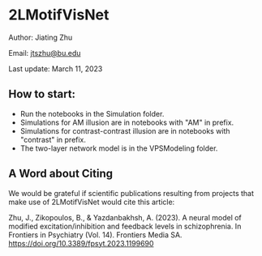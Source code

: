 # 2LMotifVisNet
Author: Jiating Zhu

Email: jtszhu@bu.edu

Last update: March 11, 2023
## How to start:
- Run the notebooks in the Simulation folder.
- Simulations for AM illusion are in notebooks with "AM" in prefix.
- Simulations for contrast-contrast illusion are in notebooks with "contrast" in prefix.
- The two-layer network model is in the VPSModeling folder.


## A Word about Citing
We would be grateful if scientific publications resulting from projects that make use of 2LMotifVisNet would cite this article:

Zhu, J., Zikopoulos, B., & Yazdanbakhsh, A. (2023). A neural model of modified excitation/inhibition and feedback levels in schizophrenia. In Frontiers in Psychiatry (Vol. 14). Frontiers Media SA. https://doi.org/10.3389/fpsyt.2023.1199690
